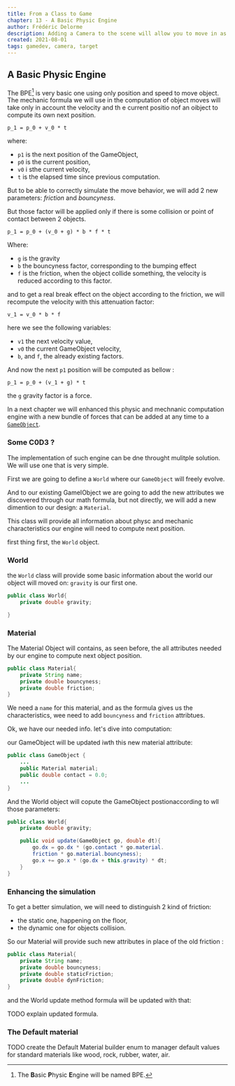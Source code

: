 ```yaml
---
title: From a Class to Game
chapter: 13 - A Basic Physic Engine
author: Frédéric Delorme
description: Adding a Camera to the scene will allow you to move in as you want, and follow a target.
created: 2021-08-01
tags: gamedev, camera, target
---
```


## A Basic Physic Engine

The BPE[^1] is very basic one using only position and speed to move object. The mechanic formula we will use in the computation of object moves will take only in account the velocity and th e current positio nof an oibject to compute its own next position.

```Math
p_1 = p_0 + v_0 * t
```

where:

- `p1` is the next position of the GameObject,
- `p0` is the current position,
- `v0` i sthe current velocity,
- `t` is the elapsed time since previous computation.

But to be able to correctly simulate the move behavior, we will add 2 new parameters: _friction_ and _bouncyness_.

But those factor will be applied only if there is some collision or point of contact between 2 objects.

```Math
p_1 = p_0 + (v_0 + g) * b * f * t
```

Where:

- `g` is the gravity
- `b` the bouncyness factor, corresponding to the bumping effect
- `f` is the friction, when the object collide something, the velocity is reduced according to this factor.
  [^1]: The **B**asic **P**hysic **E**ngine will be named BPE.

and to get a real break effect on the object according to the friction, we will recompute the velocity with this attenuation factor:

```Math
v_1 = v_0 * b * f
```

here we see the following variables:

- `v1` the next velocity value,
- `v0` the current GameObject velocity,
- `b`, and `f`, the already existing factors.

And now the next `p1` position will be computed as bellow :

```Math
p_1 = p_0 + (v_1 + g) * t
```

the `g` gravity factor is a force.

In a next chapter we will enhanced this physic and mechnanic computation engine with a new bundle of forces that can be added at any time to a [`GameObject`](../../../src/main/java/fr/snapgames/fromclasstogame/core/entity/GameObject.java "go a see code for the GameObject class").

### Some C0D3 ?

The implementation of such engine can be dne throught mulitple solution. We will use one that is very simple.

First we are going to define a `World` where our `GameObject` will freely evolve.

And to our existing GameIObject we are going to add the new attributes we discovered through our math formula, but not directly, we will add a new dimention to our design: a `Material`.

This class will provide all information about physc and mechanic characteristics our engine will need to compute next position.

first thing first, the `World` object.

### World

the `World` class will provide some basic information about the world our object will moved on: `gravity` is our first one.

```java
public class World{
    private double gravity;

}
```

### Material

The Material Object will contains, as seen before, the all attributes needed by our engine to compute next object position.

```java
public class Material{
    private String name;
    private double bouncyness;
    private double friction;
}
```

We need a `name` for this material, and as the formula gives us the characteristics, wee need to add `bouncyness` and `friction` attribtues.

Ok, we have our needed info. let's dive into computation:

our GameObject will be updated iwth this new material attribute:

```java
public class GameObject {
    ...
    public Material material;
    public double contact = 0.0;
    ...
}
```

And the World object will copute the GameObject postionaccording to wll those parameters:

```java
public class World{
    private double gravity;

    public void update(GameObject go, double dt){
        go.dx = go.dx * (go.contact * go.material.
        friction * go.material.bouncyness);
        go.x += go.x * (go.dx + this.gravity) * dt;
    }
}
```

### Enhancing the simulation

To get a better simulation, we will need to distinguish 2 kind of friction:

- the static one, happening on the floor,
- the dynamic one for objects collision.

So our Material will provide such new attributes in place of the old friction :

```java
public class Material{
    private String name;
    private double bouncyness;
    private double staticFriction;
    private double dynFriction;
}
```

and the World update method formula will be updated with that:

TODO explain updated formula.

### The Default material

TODO create the Default Material builder enum to manager default values for standard materials like wood, rock, rubber, water, air.
